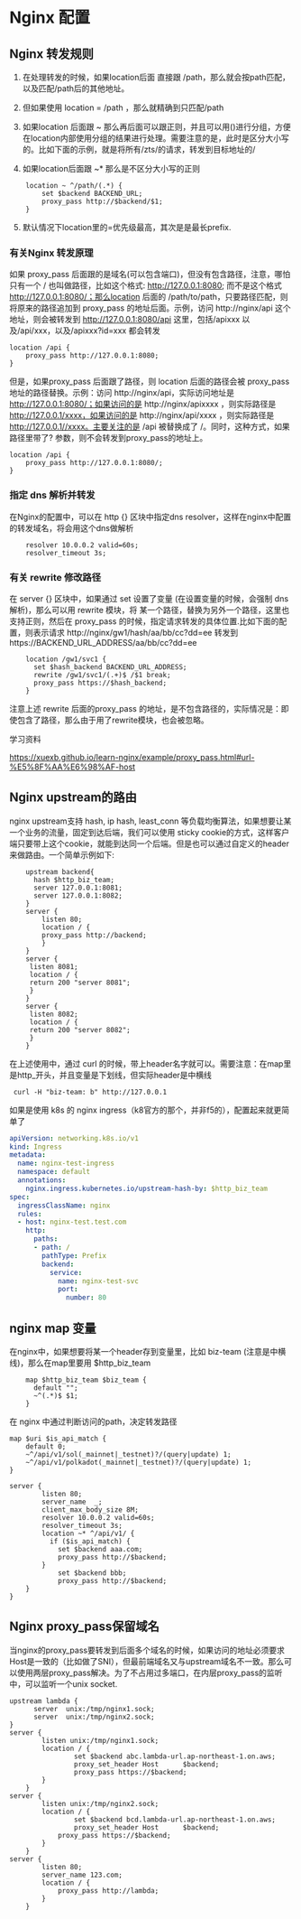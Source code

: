 # Nginx 配置

## Nginx 转发规则

1. 在处理转发的时候，如果location后面 直接跟 /path，那么就会按path匹配，以及匹配/path后的其他地址。

2. 但如果使用 location = /path ，那么就精确到只匹配/path
3. 如果location 后面跟 ~ 那么再后面可以跟正则，并且可以用()进行分组，方便在location内部使用分组的结果进行处理。需要注意的是，此时是区分大小写的。比如下面的示例，就是将所有/zts/的请求，转发到目标地址的/
4. 如果location后面跟 ~* 那么是不区分大小写的正则

```
	location ~ ^/path/(.*) {
		set $backend BACKEND_URL;
		proxy_pass http://$backend/$1;
	}

```
5. 默认情况下location里的=优先级最高，其次是是最长prefix.

### 有关Nginx 转发原理

如果 proxy_pass 后面跟的是域名(可以包含端口)，但没有包含路径，注意，哪怕只有一个 / 也叫做路径，比如这个格式: http://127.0.0.1:8080; 而不是这个格式 http://127.0.0.1:8080/；那么location 后面的 /path/to/path，只要路径匹配，则将原来的路径追加到 proxy_pass 的地址后面。示例，访问 http://nginx/api 这个地址，则会被转发到 http://127.0.0.1:8080/api 这里，包括/apixxx 以及/api/xxx，以及/apixxx?id=xxx 都会转发

```
location /api {
	proxy_pass http://127.0.0.1:8080;
}
```

但是，如果proxy_pass 后面跟了路径，则 location 后面的路径会被 proxy_pass 地址的路径替换。示例：访问 http://nginx/api，实际访问地址是 http://127.0.0.1:8080/；如果访问的是 http://nginx/apixxxx ，则实际路径是 http://127.0.0.1/xxxx，如果访问的是 http://nginx/api/xxxx ，则实际路径是 http://127.0.0.1//xxxx。主要关注的是 /api 被替换成了 /。同时，这种方式，如果路径里带了? 参数，则不会转发到proxy_pass的地址上。

```
location /api {
	proxy_pass http://127.0.0.1:8080/;
}
```

### 指定 dns 解析并转发

在Nginx的配置中，可以在 http {} 区块中指定dns resolver，这样在nginx中配置的转发域名，将会用这个dns做解析

```
    resolver 10.0.0.2 valid=60s;
    resolver_timeout 3s;
```



### 有关 rewrite 修改路径

在 server {} 区块中，如果通过 set 设置了变量 (在设置变量的时候，会强制 dns 解析)，那么可以用 rewrite 模块，将 某一个路径，替换为另外一个路径，这里也支持正则，然后在 proxy_pass 的时候，指定请求转发的具体位置.比如下面的配置，则表示请求 http://nginx/gw1/hash/aa/bb/cc?dd=ee 转发到 https://BACKEND_URL_ADDRESS/aa/bb/cc?dd=ee

        location /gw1/svc1 {
          set $hash_backend BACKEND_URL_ADDRESS;
          rewrite /gw1/svc1/(.+)$ /$1 break;
          proxy_pass https://$hash_backend;
        }

注意上述 rewrite 后面的proxy_pass 的地址，是不包含路径的，实际情况是：即使包含了路径，那么由于用了rewrite模块，也会被忽略。



学习资料

https://xuexb.github.io/learn-nginx/example/proxy_pass.html#url-%E5%8F%AA%E6%98%AF-host



## Nginx upstream的路由

nginx upstream支持 hash, ip hash, least_conn 等负载均衡算法，如果想要让某一个业务的流量，固定到达后端，我们可以使用 sticky cookie的方式，这样客户端只要带上这个cookie，就能到达同一个后端。但是也可以通过自定义的header来做路由。一个简单示例如下:

```nginx
    upstream backend{
      hash $http_biz_team;
      server 127.0.0.1:8081;
      server 127.0.0.1:8082;
    }
    server {
        listen 80;
        location / {
        proxy_pass http://backend;
        }
    }
    server {
     listen 8081;
     location / {
     return 200 "server 8081";
     }
    }
    server {
     listen 8082;
     location / {
     return 200 "server 8082";
     }
    }
```

在上述使用中，通过 curl 的时候，带上header名字就可以。需要注意：在map里是http_开头，并且变量是下划线，但实际header是中横线

```shell
 curl -H "biz-team: b" http://127.0.0.1
```



如果是使用 k8s 的 nginx ingress（k8官方的那个，并非f5的），配置起来就更简单了

```yaml
apiVersion: networking.k8s.io/v1
kind: Ingress
metadata:
  name: nginx-test-ingress
  namespace: default
  annotations:
    nginx.ingress.kubernetes.io/upstream-hash-by: $http_biz_team
spec:
  ingressClassName: nginx
  rules:
  - host: nginx-test.test.com
    http:
      paths:
      - path: /
        pathType: Prefix
        backend:
          service:
            name: nginx-test-svc
            port:
              number: 80
```





## nginx map 变量

在nginx中，如果想要将某一个header存到变量里，比如 biz-team (注意是中横线)，那么在map里要用 $http_biz_team

```nginx
    map $http_biz_team $biz_team {
      default "";
      ~^(.*)$ $1;
    }
```

在 nginx 中通过判断访问的path，决定转发路径

```nginx
map $uri $is_api_match {
    default 0;
    ~^/api/v1/sol(_mainnet|_testnet)?/(query|update) 1;
    ~^/api/v1/polkadot(_mainnet|_testnet)?/(query|update) 1;
}

server {
        listen 80;
        server_name  _;
        client_max_body_size 8M;
        resolver 10.0.0.2 valid=60s;
        resolver_timeout 3s;
        location ~* ^/api/v1/ {
          if ($is_api_match) {
            set $backend aaa.com;
            proxy_pass http://$backend;
        }
            set $backend bbb;
            proxy_pass http://$backend;
    }
}
```

## Nginx proxy_pass保留域名

当nginx的proxy_pass要转发到后面多个域名的时候，如果访问的地址必须要求Host是一致的（比如做了SNI），但最前端域名又与upstream域名不一致。那么可以使用两层proxy_pass解决。为了不占用过多端口，在内层proxy_pass的监听中，可以监听一个unix socket.

```nginx
upstream lambda {
      server  unix:/tmp/nginx1.sock;
      server  unix:/tmp/nginx2.sock;
}
server {
        listen unix:/tmp/nginx1.sock;
        location / {
                set $backend abc.lambda-url.ap-northeast-1.on.aws;
                proxy_set_header Host      $backend;
                proxy_pass https://$backend;
        }
    }
server {
        listen unix:/tmp/nginx2.sock;
        location / {
                set $backend bcd.lambda-url.ap-northeast-1.on.aws;
                proxy_set_header Host      $backend;
            proxy_pass https://$backend;
        }
    }
server {
        listen 80;
        server_name 123.com;
        location / {
            proxy_pass http://lambda;
        }
    }
```

